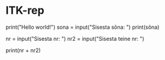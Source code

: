 # ITK-rep

print("Hello world!")
sona = input("Sisesta sõna: ")
print(sõna)

nr = input("Sisesta nr: ")
nr2 = input("Sisesta teine nr: ")

print(nr + nr2)
